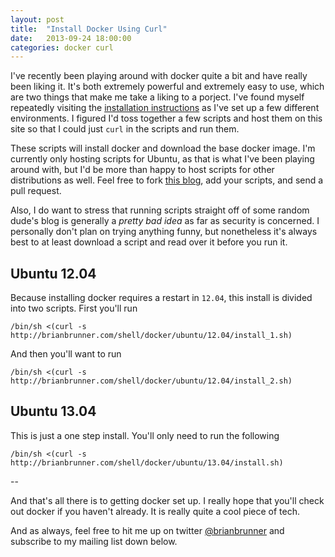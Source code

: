```yaml
---
layout: post
title:  "Install Docker Using Curl"
date:   2013-09-24 18:00:00
categories: docker curl
---
```


I've recently been playing around with docker quite a bit and have really been liking it. It's
both extremely powerful and extremely easy to use, which are two things that make me take a
liking to a porject. I've found myself repeatedly visiting the 
[installation instructions](http://docs.docker.io/en/latest/installation/ubuntulinux/) as I've
set up a few different environments. I figured I'd toss together a few scripts and host them
on this site so that I could just `curl` in the scripts and run them.

These scripts will install docker and download the base docker image. I'm currently only hosting
scripts for Ubuntu, as that is what I've been playing around with, but I'd be more than happy
to host scripts for other distributions as well. Feel free to fork [this blog](https://github.com/brianbrunner/brianbrunner.github.io),
add your scripts, and send a pull request.


Also, I do want to stress that running scripts straight off of some random dude's blog is
generally a _pretty bad idea_ as far as security is concerned. I personally don't plan on 
trying anything funny, but nonetheless it's always best to at least download a script and
read over it before you run it.

Ubuntu 12.04
------------

Because installing docker requires a restart in `12.04`, this install is divided into two 
scripts. First you'll run

    /bin/sh <(curl -s http://brianbrunner.com/shell/docker/ubuntu/12.04/install_1.sh) 

And then you'll want to run

    /bin/sh <(curl -s http://brianbrunner.com/shell/docker/ubuntu/12.04/install_2.sh)

Ubuntu 13.04
------------

This is just a one step install. You'll only need to run the following

    /bin/sh <(curl -s http://brianbrunner.com/shell/docker/ubuntu/13.04/install.sh)

--

And that's all there is to getting docker set up. I really hope that you'll check out docker if you haven't
already. It is really quite a cool piece of tech. 

And as always, feel free to hit me up 
on twitter [@brianbrunner](https://twitter.com/brianbrunner) and subscribe to my mailing list down
below.
